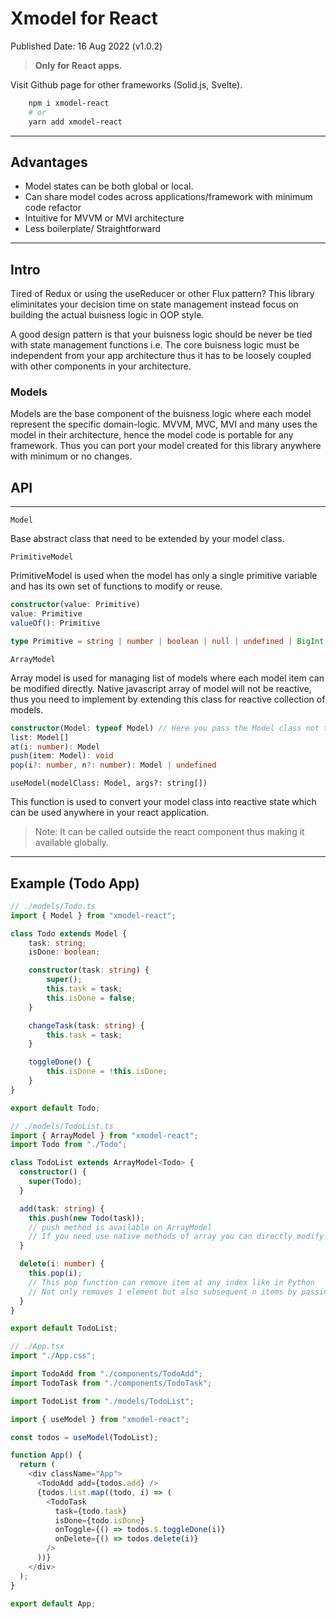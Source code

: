 # Xmodel for React
Published Date: 16 Aug 2022 (v1.0.2)

> **Only for React apps.**

Visit Github page for other frameworks (Solid.js, Svelte).

```bash
    npm i xmodel-react
    # or 
    yarn add xmodel-react
```
---
## Advantages
-  Model states can be both global or local.
-  Can share model codes across applications/framework with minimum code refactor
-  Intuitive for MVVM or MVI architecture
-  Less boilerplate/ Straightforward
---
## Intro

Tired of Redux or using the useReducer or other Flux pattern? This library eliminitates your decision time on state management instead focus on building the actual buisness logic in OOP style.

A good design pattern is that your buisness logic should be never be tied with state management functions i.e. The core buisness logic must be independent from your app architecture thus it has to be loosely coupled with other components in your architecture.

### Models

Models are the base component of the buisness logic where each model represent the specific domain-logic. MVVM, MVC, MVI and many uses the model in their architecture, hence the model code is portable for any framework. Thus you can port your model created for this library anywhere with minimum or no changes.  

## API
---
`Model`

Base abstract class that need to be extended by your model class.

`PrimitiveModel`

PrimitiveModel is used when the model has only a single primitive variable and has its own set of functions to modify or reuse.

```typescript
constructor(value: Primitive)
value: Primitive
valueOf(): Primitive

type Primitive = string | number | boolean | null | undefined | BigInt | Symbol
```

`ArrayModel`

Array model is used for managing list of models where each model item can be modified directly. Native javascript array of model will not be reactive, thus you need to implement by extending this class for reactive collection of models.

```typescript
constructor(Model: typeof Model) // Here you pass the Model class not the instance
list: Model[]
at(i: number): Model
push(item: Model): void
pop(i?: number, n?: number): Model | undefined 
```

`useModel(modelClass: Model, args?: string[])`

This function is used to convert your model class into reactive state which can be used anywhere in your react application.

> Note: It can be called outside the react component thus making it available globally.

---
## Example (Todo App)

```typescript
// ./models/Todo.ts
import { Model } from "xmodel-react";

class Todo extends Model {
    task: string;
    isDone: boolean;

    constructor(task: string) {
        super();
        this.task = task;
        this.isDone = false;
    }

    changeTask(task: string) {
        this.task = task;
    }

    toggleDone() {
        this.isDone = !this.isDone;
    }
}

export default Todo;

```

```typescript
// ./models/TodoList.ts
import { ArrayModel } from "xmodel-react";
import Todo from "./Todo";

class TodoList extends ArrayModel<Todo> {
  constructor() {
    super(Todo);
  }

  add(task: string) {
    this.push(new Todo(task));
    // push method is available on ArrayModel
    // If you need use native methods of array you can directly modify on this.list
  }

  delete(i: number) {
    this.pop(i);
    // This pop function can remove item at any index like in Python
    // Not only removes 1 element but also subsequent n items by passing it as second arg.
  }
}

export default TodoList;
```

```typescript
// ./App.tsx
import "./App.css";

import TodoAdd from "./components/TodoAdd";
import TodoTask from "./components/TodoTask";

import TodoList from "./models/TodoList";

import { useModel } from "xmodel-react";

const todos = useModel(TodoList);

function App() {
  return (
    <div className="App">
      <TodoAdd add={todos.add} />
      {todos.list.map((todo, i) => (
        <TodoTask
          task={todo.task}
          isDone={todo.isDone}
          onToggle={() => todos.$.toggleDone(i)}
          onDelete={() => todos.delete(i)}
        />
      ))}
    </div>
  );
}

export default App;
```